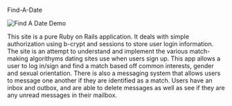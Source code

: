 Find-A-Date

![Find A Date Demo](/assests/images/findadate.gif)


This site is a pure Ruby on Rails application. It deals with simple authorization using b-crypt and sessions to store user login information.
The site is an attempt to understand and implement the various match-making algorithyms dating sites use when users sign up. This app allows a user to log in/sign and find a match based off common interests, gender and sexual orientation. There is also a messaging system that allows users to message one another if they are identified as a match. Users have an inbox and outbox, and are able to delete messages as well as see if they are any unread messages in their mailbox.
